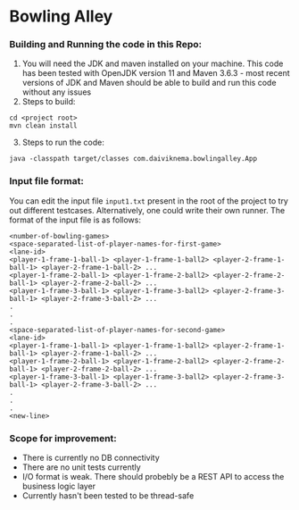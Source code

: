 # Bowling Alley

### Building and Running the code in this Repo:

1. You will need the JDK and maven installed on your machine. This code has been tested with OpenJDK version 11 and Maven 3.6.3 - most recent versions of JDK and Maven should be able to build and run this code without any issues
2. Steps to build:
```
cd <project root>
mvn clean install
```
3. Steps to run the code:
```
java -classpath target/classes com.daiviknema.bowlingalley.App
```

### Input file format:

You can edit the input file `input1.txt` present in the root of the project to try out different testcases. Alternatively, one could write their own runner. The format of the input file is as follows:
```
<number-of-bowling-games>
<space-separated-list-of-player-names-for-first-game>
<lane-id>
<player-1-frame-1-ball-1> <player-1-frame-1-ball2> <player-2-frame-1-ball-1> <player-2-frame-1-ball-2> ...
<player-1-frame-2-ball-1> <player-1-frame-2-ball2> <player-2-frame-2-ball-1> <player-2-frame-2-ball-2> ...
<player-1-frame-3-ball-1> <player-1-frame-3-ball2> <player-2-frame-3-ball-1> <player-2-frame-3-ball-2> ...
.
.
.
<space-separated-list-of-player-names-for-second-game>
<lane-id>
<player-1-frame-1-ball-1> <player-1-frame-1-ball2> <player-2-frame-1-ball-1> <player-2-frame-1-ball-2> ...
<player-1-frame-2-ball-1> <player-1-frame-2-ball2> <player-2-frame-2-ball-1> <player-2-frame-2-ball-2> ...
<player-1-frame-3-ball-1> <player-1-frame-3-ball2> <player-2-frame-3-ball-1> <player-2-frame-3-ball-2> ...
.
.
.
<new-line>
```

### Scope for improvement:
- There is currently no DB connectivity
- There are no unit tests currently
- I/O format is weak. There should probebly be a REST API to access the business logic layer
- Currently hasn't been tested to be thread-safe
